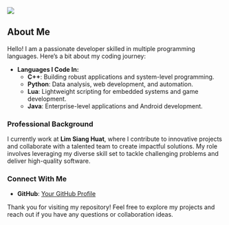<img src="https://imgur.com/a/bNBCZbx"/>

## About Me

Hello! I am a passionate developer skilled in multiple programming languages. Here’s a bit about my coding journey:

- **Languages I Code In:**
  - **C++**: Building robust applications and system-level programming.
  - **Python**: Data analysis, web development, and automation.
  - **Lua**: Lightweight scripting for embedded systems and game development.
  - **Java**: Enterprise-level applications and Android development.

### Professional Background

I currently work at **Lim Siang Huat**, where I contribute to innovative projects and collaborate with a talented team to create impactful solutions. My role involves leveraging my diverse skill set to tackle challenging problems and deliver high-quality software.

### Connect With Me

- **GitHub**: [Your GitHub Profile](https://github.com/CodeWithImm)

Thank you for visiting my repository! Feel free to explore my projects and reach out if you have any questions or collaboration ideas.
